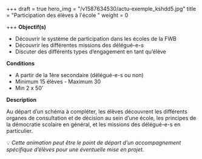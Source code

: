 +++
draft = true
hero_img = "/v1587634530/actu-exemple_kshdd5.jpg"
title = "Participation des élèves à l'école "
weight = 0

+++
**Objectif(s)**

* Découvrir le système de participation dans les écoles de la FWB
* Découvrir les différentes missions des délégué-e-s
* Discuter des différents types d’engagement en tant qu’élève

**Conditions**

* A partir de la 1ère secondaire (délégué-e-s ou non)
* Minimum 15 élèves - Maximum 30
* Min 2 x 50’

**Description**

Au départ d’un schéma à compléter, les élèves découvrent les différents organes de consultation et de décision au sein d’une école, les principes de la démocratie scolaire en général, et les missions des délégué-e-s en particulier.

💡 _Cette animation peut être le point de départ d’un accompagnement spécifique d’élèves pour une éventuelle mise en projet._